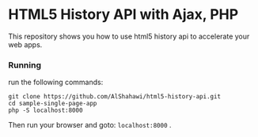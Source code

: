 # HTML5 History API with Ajax, PHP
This repository shows you how to use html5 history api to accelerate your web apps.

### Running
run the following commands:
```
git clone https://github.com/AlShahawi/html5-history-api.git
cd sample-single-page-app
php -S localhost:8000
```
Then run your browser and goto: `localhost:8000` .
